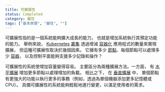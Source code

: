 ```yaml
---
title: 可擴展性
status: Completed
category: 屬性
tags: ["基本原理", "屬性", ""]
---
```


<!--
Scalability refers to how well a system can grow. 
That is increasing the ability to do whatever the system is supposed to do. 
For example, a [Kubernetes](/kubernetes/) [cluster](/cluster/) scales by 
increasing or reducing the number of [containerized](/containerization/) apps, 
but that scalability depends on several factors. 
How many [nodes](/nodes/) does it have, how many [containers](/container/) can each node handle, 
and how many records and operations can the control plane support?
-->
可擴展性指的是一個系統能夠擴大成長的能力，
也就是增加系統執行其預定功能的能力。
舉例來說，
[Kubernetes](/zh-tw/kubernetes/) [叢集](/zh-tw/cluster/) 透過增減 [容器化](/zh-tw/containerization/) 應用程式的數量來實現擴展，
但這種可擴展性取決於幾個因素。
它擁有多少 [節點](/zh-tw/nodes/)、每個節點可以處理多少 [容器](/zh-tw/container/)，
以及控制平面能夠支援多少記錄和操作？

<!--
A scalable system makes it easy to add more capacity. 
We differentiate between two scaling approaches. 
On the one hand, there is [horizontal scaling](/horizontal-scaling/) which adds more nodes to handle increased load. 
In contrast, in [vertical scaling](/vertical-scaling/) individual nodes are made more powerful to perform more transactions 
(e.g. by adding more memory or CPU to an individual machine). 
A scalable system is able to change easily and meet user needs.
-->
可擴展性的系統使增加容量變得容易。
主要區分為兩種擴展方法。一方面，
有 [水平擴展](/zh-tw/horizontal-scaling/) 增加更多節點以處理增加的負載。
相比之下，
在 [垂直擴展](/zh-tw/vertical-scaling/) 中，
單個節點有更強大的功能以執行更多的事務（例如，透過為單個機器添加更多記憶體或 CPU）。
具備可擴展性的系統能夠輕鬆地進行變更，以滿足使用者的需求。